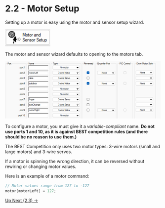 # 2.2 - Motor Setup

Setting up a motor is easy using the motor and sensor setup wizard.

![alt text](./img/image.png)

The motor and sensor wizard defaults to opening to the motors tab.

![alt text](./img/image2.png)

To configure a motor, you must give it a *variable-compliant* name. **Do not use ports 1 and 10, as it is against BEST competition rules (and there should be no reason to use them.)**

The BEST Competition only uses two motor types: 3-wire motors (small and large motors) and 3-wire servos.

If a motor is spinning the wrong direction, it can be reversed without rewiring or changing motor values.

Here is an example of a motor command:

```C
// Motor values range from 127 to -127
motor[motorLeft] = 127;
```

[Up Next (2.3) ->](https://github.com/crcsrobotics/wiki/blob/main/2%20-%20ROBOTC/3%20-%20SENSORS.md)
